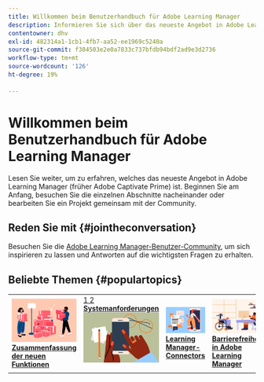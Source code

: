 ```yaml
---
title: Willkommen beim Benutzerhandbuch für Adobe Learning Manager
description: Informieren Sie sich über das neueste Angebot in Adobe Learning Manager (früher Adobe Captivate Prime). Beginnen Sie am Anfang, besuchen Sie die einzelnen Abschnitte nacheinander oder bearbeiten Sie ein Projekt gemeinsam mit der Community.
contentowner: dhv
exl-id: 482314a1-1cb1-4fb7-aa52-ee1969c5240a
source-git-commit: f384503e2e0a7833c737bfdb94bdf2ad9e3d2736
workflow-type: tm+mt
source-wordcount: '126'
ht-degree: 19%

---
```


# Willkommen beim Benutzerhandbuch für Adobe Learning Manager

Lesen Sie weiter, um zu erfahren, welches das neueste Angebot in Adobe Learning Manager (früher Adobe Captivate Prime) ist. Beginnen Sie am Anfang, besuchen Sie die einzelnen Abschnitte nacheinander oder bearbeiten Sie ein Projekt gemeinsam mit der Community.

## Reden Sie mit {#jointheconversation}

Besuchen Sie die [Adobe Learning Manager-Benutzer-Community](https://community.adobe.com/t5/adobe-learning-manager/ct-p/ct-captivate-prime?page=1&amp;sort=latest_replies&amp;lang=all&amp;tabid=all), um sich inspirieren zu lassen und Antworten auf die wichtigsten Fragen zu erhalten.

## Beliebte Themen {#populartopics}

<table style="table-layout:fixed">
 <tbody>
  <tr>
   <td>
    <a href="whats-new.md">
    <img alt="Neue Funktionen" src="assets/prime-new.jpeg">
    </a>
    <div>
    <a href="whats-new.md"><strong>Zusammenfassung der neuen Funktionen</strong></a>
    </div>
   </td>
   <td>
    <a href="system-requirements.md">
    1
    2
    <a href="whats-new.md"><strong>Systemanforderungen </strong></a><img alt="Systemanforderungen" src="assets/prime-reqs.jpeg"></a>
    </p>
   </td>
   <td>
    <a href="integration-admin/feature-summary/connectors.md">
    <img alt="Connector" src="assets/prime-connector.jpeg">
    </a>
    <div>
    <a href="integration-admin/feature-summary/connectors.md"><strong>Learning Manager-Connectors</strong></a>
    </div>
   </td>
   <td>
    <a href="accessibility-learning-manager.md">
    <img alt="Zugänglichkeit" src="assets/prime-accessibility.jpeg">
    </a>
    <div>
    <a href="accessibility-learning-manager.md"><strong>Barrierefreiheit in Adobe Learning Manager</strong></a>
    </div>
   </td>
  </tr>
 </tbody>
</table>
